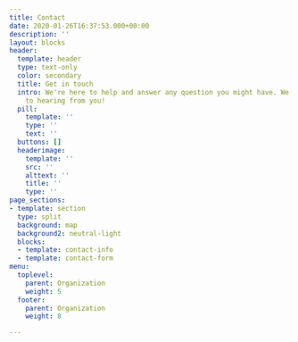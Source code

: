 ```yaml
---
title: Contact
date: 2020-01-26T16:37:53.000+00:00
description: ''
layout: blocks
header:
  template: header
  type: text-only
  color: secondary
  title: Get in touch
  intro: We're here to help and answer any question you might have. We look forward
    to hearing from you!
  pill:
    template: ''
    type: ''
    text: ''
  buttons: []
  headerimage:
    template: ''
    src: ''
    alttext: ''
    title: ''
    type: ''
page_sections:
- template: section
  type: split
  background: map
  background2: neutral-light
  blocks:
  - template: contact-info
  - template: contact-form
menu:
  toplevel:
    parent: Organization
    weight: 5
  footer:
    parent: Organization
    weight: 8

---
```

